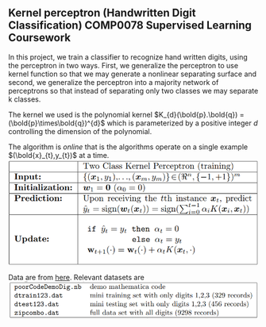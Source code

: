 ## Kernel perceptron (Handwritten Digit Classification) COMP0078 Supervised Learning Coursework
 
In this project, we train a classifier to recognize hand written digits, using the perceptron in two ways. First, we generalize the perceptron to use kernel function so that we may generate a nonlinear separating surface and second, we generalize the perceptron into a majority network of perceptrons so that instead of separating only two classes we may separate k classes.

The kernel we used is the polynomial kernel $K_{d}(\bold{p}.\bold{q}) = (\bold{p}\times\bold{q})^{d}$ which is parameterized by a positive integer $d$ controlling the dimension of the polynomial.

The algorithm is *online* that is the algorithms operate on a single example $(\bold{x}_{t},y_{t})$ at a time.
![img2](./456.PNG)

Data are from [here]( http://www0.cs.ucl.ac.uk/staff/M.Herbster/SL/misc/). Relevant datasets are 
![img1](./123.PNG)
